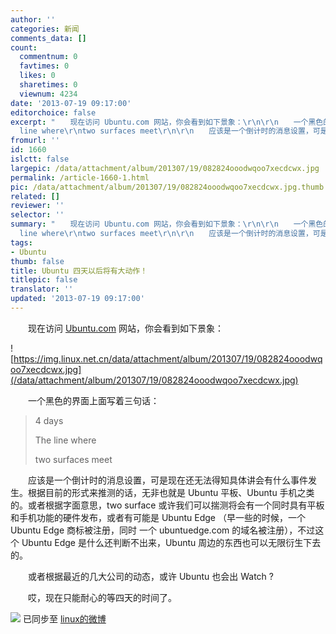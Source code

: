 ```yaml
---
author: ''
categories: 新闻
comments_data: []
count:
  commentnum: 0
  favtimes: 0
  likes: 0
  sharetimes: 0
  viewnum: 4234
date: '2013-07-19 09:17:00'
editorchoice: false
excerpt: "　　现在访问 Ubuntu.com 网站，你会看到如下景象：\r\n\r\n　　一个黑色的界面上面写着三句话：\r\n\r\n4 days\r\nThe
  line where\r\ntwo surfaces meet\r\n\r\n　　应该是一个倒计时的消息设置，可是现在还无法得知具体讲会有什么事件发生  ..."
fromurl: ''
id: 1660
islctt: false
largepic: /data/attachment/album/201307/19/082824ooodwqoo7xecdcwx.jpg
permalink: /article-1660-1.html
pic: /data/attachment/album/201307/19/082824ooodwqoo7xecdcwx.jpg.thumb.jpg
related: []
reviewer: ''
selector: ''
summary: "　　现在访问 Ubuntu.com 网站，你会看到如下景象：\r\n\r\n　　一个黑色的界面上面写着三句话：\r\n\r\n4 days\r\nThe
  line where\r\ntwo surfaces meet\r\n\r\n　　应该是一个倒计时的消息设置，可是现在还无法得知具体讲会有什么事件发生  ..."
tags:
- Ubuntu
thumb: false
title: Ubuntu 四天以后将有大动作！
titlepic: false
translator: ''
updated: '2013-07-19 09:17:00'
---
```


　　现在访问 [Ubuntu.com](http://www.ubuntu.com/) 网站，你会看到如下景象：


![https://img.linux.net.cn/data/attachment/album/201307/19/082824ooodwqoo7xecdcwx.jpg](/data/attachment/album/201307/19/082824ooodwqoo7xecdcwx.jpg)


　　一个黑色的界面上面写着三句话：



> 
> 4 days
> 
> 
> The line where
> 
> 
> two surfaces meet
> 
> 
> 


　　应该是一个倒计时的消息设置，可是现在还无法得知具体讲会有什么事件发生。根据目前的形式来推测的话，无非也就是 Ubuntu 平板、Ubuntu 手机之类的。或者根据字面意思，two surface 或许我们可以揣测将会有一个同时具有平板和手机功能的硬件发布，或者有可能是 Ubuntu Edge （早一些的时候，一个 Ubuntu Edge 商标被注册，同时 一个 ubuntuedge.com 的域名被注册），不过这个 Ubuntu Edge 是什么还判断不出来，Ubuntu 周边的东西也可以无限衍生下去的。


　　或者根据最近的几大公司的动态，或许 Ubuntu 也会出 Watch ?


　　哎，现在只能耐心的等四天的时间了。


![](https://img.linux.net.cn/xwb/images/bgimg/icon_logo.png) 已同步至 [linux的微博](http://weibo.com/1772191555/A0IktrjRC)